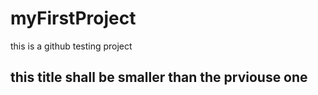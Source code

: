 # myFirstProject
this is a github testing project
## this title shall be smaller than the prviouse one
